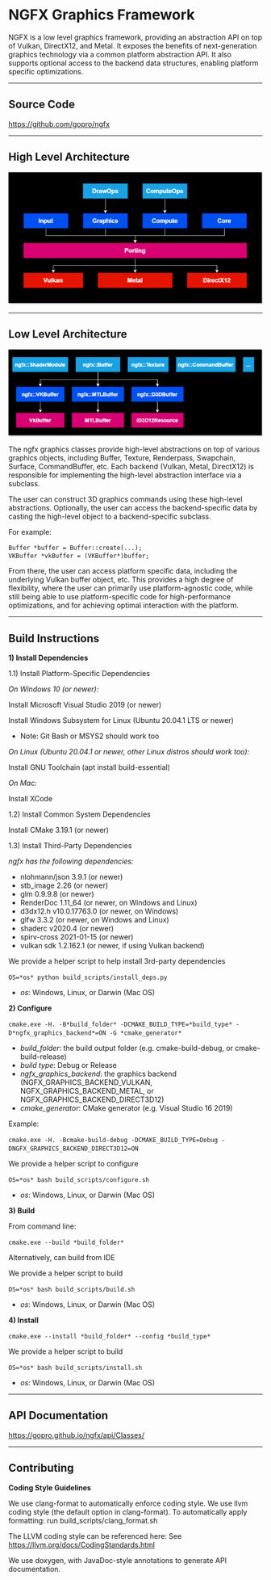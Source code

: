 # NGFX Graphics Framework

NGFX is a low level graphics framework, providing an abstraction API on 
top of Vulkan, DirectX12, and Metal.  It exposes the benefits of 
next-generation graphics technology via a common platform abstraction 
API.  It also supports optional access to the backend data structures, 
enabling platform specific optimizations.

---

## Source Code

<https://github.com/gopro/ngfx>

---

## High Level Architecture

![High Level Architecture](doc/high_level_arch.png)

---

## Low Level Architecture

![Low Level Architecture](doc/low_level_arch.png)

The ngfx graphics classes provide high-level abstractions on top of 
various graphics objects, including Buffer, Texture, Renderpass, 
Swapchain, Surface, CommandBuffer, etc.  Each backend (Vulkan, Metal, 
DirectX12) is responsible for implementing the high-level abstraction 
interface via a subclass.

The user can construct 3D graphics commands using these high-level 
abstractions.  Optionally, the user can access the backend-specific 
data by casting the high-level object to a backend-specific subclass.

For example: 
```
Buffer *buffer = Buffer::create(...);
VKBuffer *vkBuffer = (VKBuffer*)buffer;
```

From there, the user can access platform specific data, including the 
underlying Vulkan buffer object, etc.  This provides a high degree of 
flexibility, where the user can primarily use platform-agnostic code, 
while still being able to use platform-specific code for 
high-performance optimizations, and for achieving optimal interaction 
with the platform.

---

## Build Instructions

**1) Install Dependencies**

1.1) Install Platform-Specific Dependencies

*On Windows 10 (or newer):*

  Install Microsoft Visual Studio 2019 (or newer)

  Install Windows Subsystem for Linux (Ubuntu 20.04.1 LTS or newer)
  - Note: Git Bash or MSYS2 should work too

*On Linux (Ubuntu 20.04.1 or newer, other Linux distros should work too):*

  Install GNU Toolchain (apt install build-essential)

*On Mac:*

  Install XCode

1.2) Install Common System Dependencies

Install CMake 3.19.1 (or newer)

1.3) Install Third-Party Dependencies

*ngfx has the following dependencies:*

- nlohmann/json 3.9.1 (or newer)
- stb_image 2.26 (or newer)
- glm 0.9.9.8 (or newer)
- RenderDoc 1.11_64 (or newer, on Windows and Linux)
- d3dx12.h v10.0.17763.0 (or newer, on Windows)
- glfw 3.3.2 (or newer, on Windows and Linux)
- shaderc v2020.4 (or newer)
- spirv-cross 2021-01-15 (or newer)
- vulkan sdk 1.2.162.1 (or newer, if using Vulkan backend)

We provide a helper script to help install 3rd-party dependencies

`OS=*os* python build_scripts/install_deps.py`

- *os*: Windows, Linux, or Darwin (Mac OS)

**2) Configure**

`cmake.exe -H. -B*build_folder* -DCMAKE_BUILD_TYPE=*build_type* -D*ngfx_graphics_backend*=ON -G *cmake_generator*`

- *build_folder*: the build output folder 
(e.g. cmake-build-debug, or cmake-build-release)
- *build type*: Debug or Release
- *ngfx_graphics_backend*: the graphics backend 
(NGFX_GRAPHICS_BACKEND_VULKAN, NGFX_GRAPHICS_BACKEND_METAL, or 
NGFX_GRAPHICS_BACKEND_DIRECT3D12)
- *cmake_generator*: CMake generator (e.g. Visual Studio 16 2019)

Example:

`cmake.exe -H. -Bcmake-build-debug -DCMAKE_BUILD_TYPE=Debug -DNGFX_GRAPHICS_BACKEND_DIRECT3D12=ON`

We provide a helper script to configure

`OS=*os* bash build_scripts/configure.sh`

- *os*: Windows, Linux, or Darwin (Mac OS)

**3) Build**

From command line: 

`cmake.exe --build *build_folder*`

Alternatively, can build from IDE

We provide a helper script to build

`OS=*os* bash build_scripts/build.sh`

- *os*: Windows, Linux, or Darwin (Mac OS)

**4) Install**

`cmake.exe --install *build_folder* --config *build_type*`

We provide a helper script to build

`OS=*os* bash build_scripts/install.sh`

- *os*: Windows, Linux, or Darwin (Mac OS)

---

## API Documentation

<https://gopro.github.io/ngfx/api/Classes/>

---

## Contributing

**Coding Style Guidelines**

We use clang-format to automatically enforce coding style.
We use llvm coding style (the default option in clang-format).
To automatically apply formatting: run build_scripts/clang_format.sh

The LLVM coding style can be referenced here: 
See <https://llvm.org/docs/CodingStandards.html>

We use doxygen, with JavaDoc-style annotations to generate API 
documentation.
